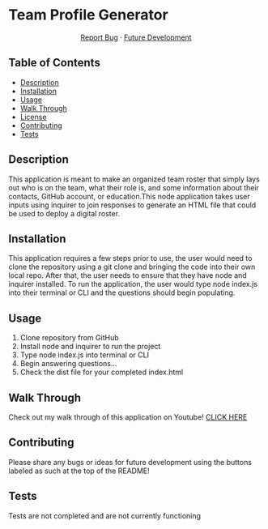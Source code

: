 # Team Profile Generator

  <p align="center">
    <a href="https://github.com/matwll/nearby-breweries/issues">Report Bug</a>
    ·
    <a href="https://github.com/matwll/nearby-breweries/issues">Future Development</a>
  </p>
</div>

  ## Table of Contents
  * [Description](#description)
  * [Installation](#installation)
  * [Usage](#usage)
  * [Walk Through](#video)
  * [License](#license)
  * [Contributing](#contributing)
  * [Tests](#tests)
 

  ## Description
   This application is meant to make an organized team roster that simply lays out who is on the team, what their role is, and some information about their contacts, GitHub account, or education.This node application takes user inputs using inquirer to join responses to generate an HTML file that could be used to deploy a digital roster.

  ## Installation
  This application requires a few steps prior to use, the user would need to clone the repository using a git clone and bringing the code into their own local repo. After that, the  user needs to ensure that they have node and inquirer installed. To run the application, the user would type node index.js into their terminal or CLI and the questions should  begin populating. 

  ## Usage
  1. Clone repository from GitHub
  2. Install node and inquirer to run the project
  3. Type node index.js into terminal or CLI
  4. Begin answering questions...
  5. Check the dist file for your completed index.html
  
  ## Walk Through
Check out my walk through of this application on Youtube! [CLICK HERE](https://youtu.be/SR1pjOI9NXw)

  ## Contributing
  Please share any bugs or ideas for future development using the buttons labeled as such at the top of the README!

  ## Tests
  Tests are not completed and are not currently functioning

